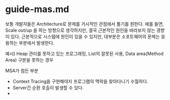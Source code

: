 # guide-mas.md

보통 개발자들은 Architecture로 문제를 거시적인 관점에서 풀기를 원한다.
예를 들면, Scale out/up 을 하는 방향으로 생각하지만, 결국 근본적인 원인을 바라보지 않는 경향이 있다.
근본적으로 시스템에 원인이 있을 수 있지만, 대부분은 소포트웨어의 문제는 응용하는 부분에서 발생한다.

예시)
Heap 관리를 못하고 있는 프로그래밍, List의 잘못된 사용, Data area(Method Area) 구분을 못하는 경우 

MSA가 힘든 부분

- Context Tracing을 구현해야지 프로그램의 맥락을 찾아다니기 수월하다.
- Server간 순환 호출이 발생할 수 있다.
- 
